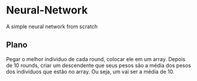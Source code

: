 # Neural-Network

A simple neural network from scratch

## Plano

Pegar o melhor individuo de cada round, colocar ele em um array. Depois de 10 rounds,
criar um descendente que seus pesos são a média dos pesos dos indivíduos que estão no array. Ou seja, um vai ser a média de 10.
